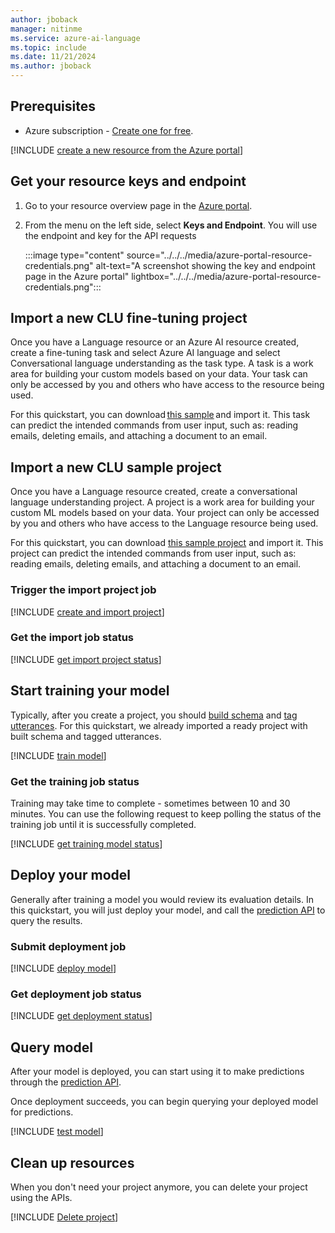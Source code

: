 ```yaml
---
author: jboback
manager: nitinme
ms.service: azure-ai-language
ms.topic: include
ms.date: 11/21/2024
ms.author: jboback
---
```


## Prerequisites

* Azure subscription - [Create one for free](https://azure.microsoft.com/free/cognitive-services).



[!INCLUDE [create a new resource from the Azure portal](../resource-creation-azure-portal.md)]



## Get your resource keys and endpoint

1. Go to your resource overview page in the [Azure portal](https://portal.azure.com/#home).
2. From the menu on the left side, select **Keys and Endpoint**. You will use the endpoint and key for the API requests 

    :::image type="content" source="../../../media/azure-portal-resource-credentials.png" alt-text="A screenshot showing the key and endpoint page in the Azure portal" lightbox="../../../media/azure-portal-resource-credentials.png":::

## Import a new CLU fine-tuning project

Once you have a Language resource or an Azure AI resource created, create a fine-tuning task and select Azure AI language and select Conversational language understanding as the task type. A task is a work area for building your custom models based on your data. Your task can only be accessed by you and others who have access to the resource being used. 

For this quickstart, you can download [this sample](https://github.com/Azure-Samples/cognitive-services-sample-data-files/blob/master/language-service/CLU/EmailAppDemo.json) and import it. This task can predict the intended commands from user input, such as: reading emails, deleting emails, and attaching a document to an email. 

## Import a new CLU sample project

Once you have a Language resource created, create a conversational language understanding project. A project is a work area for building your custom ML models based on your data. Your project can only be accessed by you and others who have access to the Language resource being used.

For this quickstart, you can download [this sample project](https://go.microsoft.com/fwlink/?linkid=2196152) and import it. This project can predict the intended commands from user input, such as: reading emails, deleting emails, and attaching a document to an email. 



### Trigger the import project job 

[!INCLUDE [create and import project](../rest-api/import-project.md)]



### Get the import job status

[!INCLUDE [get import project status](../rest-api/get-import-status.md)]



## Start training your model

Typically, after you create a project, you should [build schema](../../how-to/build-schema.md) and [tag utterances](../../how-to/tag-utterances.md). For this quickstart, we already imported a ready project with built schema and tagged utterances. 

[!INCLUDE [train model](../rest-api/train-model.md)]



### Get the training job status

Training may take time to complete - sometimes between 10 and 30 minutes. You can use the following request to keep polling the status of the training job until it is successfully completed.

 [!INCLUDE [get training model status](../rest-api/get-training-status.md)]



## Deploy your model

Generally after training a model you would review its evaluation details. In this quickstart, you will just deploy your model, and call the [prediction API](https://aka.ms/clu-apis) to query the results.

### Submit deployment job

[!INCLUDE [deploy model](../rest-api/deploy-model.md)]



### Get deployment job status

[!INCLUDE [get deployment status](../rest-api/get-deployment-status.md)]



## Query model 

After your model is deployed, you can start using it to make predictions through the [prediction API](https://aka.ms/clu-apis). 

Once deployment succeeds, you can begin querying your deployed model for predictions. 

[!INCLUDE [test model](../rest-api/query-model.md)]



## Clean up resources

When you don't need your project anymore, you can delete your project using the APIs.

[!INCLUDE [Delete project](../rest-api/delete-project.md)]
